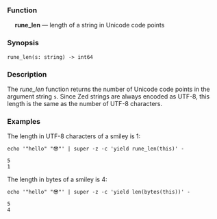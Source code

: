 ### Function

&emsp; **rune_len** &mdash; length of a string in Unicode code points

### Synopsis

```
rune_len(s: string) -> int64
```

### Description

The _rune_len_ function returns the number of Unicode code points in
the argument string `s`.  Since Zed strings are always encoded as UTF-8,
this length is the same as the number of UTF-8 characters.

### Examples

The length in UTF-8 characters of a smiley is 1:
```mdtest-command
echo '"hello" "😎"' | super -z -c 'yield rune_len(this)' -
```

```mdtest-output
5
1
```

The length in bytes of a smiley is 4:
```mdtest-command
echo '"hello" "😎"' | super -z -c 'yield len(bytes(this))' -
```

```mdtest-output
5
4
```
